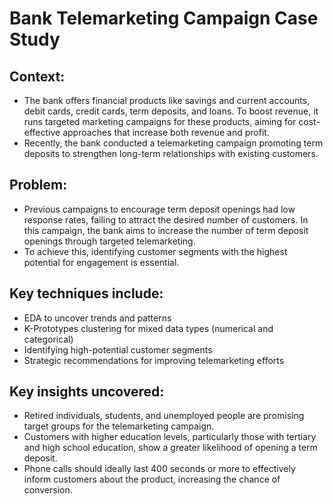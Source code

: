 # Bank Telemarketing Campaign Case Study

## Context:
* The bank offers financial products like savings and current accounts, debit cards, credit cards, term deposits, and loans. To boost revenue, it runs targeted marketing campaigns for these products, aiming for cost-effective approaches that increase both revenue and profit.
* Recently, the bank conducted a telemarketing campaign promoting term deposits to strengthen long-term relationships with existing customers.

## Problem: 
* Previous campaigns to encourage term deposit openings had low response rates, failing to attract the desired number of customers. In this campaign, the bank aims to increase the number of term deposit openings through targeted telemarketing.
* To achieve this, identifying customer segments with the highest potential for engagement is essential.

## Key techniques include:
* EDA to uncover trends and patterns
* K-Prototypes clustering for mixed data types (numerical and categorical)
* Identifying high-potential customer segments
* Strategic recommendations for improving telemarketing efforts

## Key insights uncovered: 
* Retired individuals, students, and unemployed people are promising target groups for the telemarketing campaign.
* Customers with higher education levels, particularly those with tertiary and high school education, show a greater likelihood of opening a term deposit.
* Phone calls should ideally last 400 seconds or more to effectively inform customers about the product, increasing the chance of conversion.
